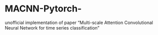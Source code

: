 # MACNN-Pytorch-
unofficial implementation of paper “Multi-scale Attention Convolutional Neural Network for time series classification”
